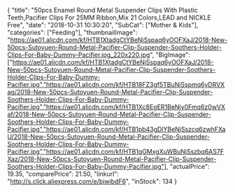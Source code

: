 {
	"title": "50pcs Enamel Round Metal Suspender Clips With Plastic Teeth,Pacifier Clips For 25MM Ribbon,Mix 21 Colors,LEAD and NICKLE Free",
	"date": "2018-10-31 10:30:20",
	"SubCat": ["Mother & Kids"],
	"categories": ["Feeding"],
	"thumbnailImage": "https://ae01.alicdn.com/kf/HTB1XtadgCtYBeNjSspaq6yOOFXaJ/2018-New-50pcs-Sutoyuen-Round-Metal-Pacifier-Clip-Suspender-Soothers-Holder-Clips-For-Baby-Dummy-Pacifier.jpg_220x220.jpg",
	"BigImage": ["https://ae01.alicdn.com/kf/HTB1XtadgCtYBeNjSspaq6yOOFXaJ/2018-New-50pcs-Sutoyuen-Round-Metal-Pacifier-Clip-Suspender-Soothers-Holder-Clips-For-Baby-Dummy-Pacifier.jpg","https://ae01.alicdn.com/kf/HTB18FZ3gf5TBuNjSspmq6yDRVXag/2018-New-50pcs-Sutoyuen-Round-Metal-Pacifier-Clip-Suspender-Soothers-Holder-Clips-For-Baby-Dummy-Pacifier.jpg","https://ae01.alicdn.com/kf/HTB1Xc8EgER1BeNjy0Fmq6z0wVXaf/2018-New-50pcs-Sutoyuen-Round-Metal-Pacifier-Clip-Suspender-Soothers-Holder-Clips-For-Baby-Dummy-Pacifier.jpg","https://ae01.alicdn.com/kf/HTB1pb43gDlYBeNjSszcq6zwhFXaU/2018-New-50pcs-Sutoyuen-Round-Metal-Pacifier-Clip-Suspender-Soothers-Holder-Clips-For-Baby-Dummy-Pacifier.jpg","https://ae01.alicdn.com/kf/HTB1qGMxgXuWBuNjSszbq6AS7FXaz/2018-New-50pcs-Sutoyuen-Round-Metal-Pacifier-Clip-Suspender-Soothers-Holder-Clips-For-Baby-Dummy-Pacifier.jpg"],
	"actualPrice": 19.35,
	"comparePrice": 21.50,
	"linkurl": "http://s.click.aliexpress.com/e/bjwibdF6",
	"inStock": 134
}
